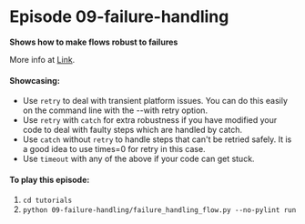 # Episode 09-failure-handling

**Shows how to make flows robust to failures**

More info at [Link](https://docs.metaflow.org/scaling/failures).

#### Showcasing:
- Use `retry` to deal with transient platform issues. You can do this easily on the command line with the --with retry option.
- Use `retry` with `catch` for extra robustness if you have modified your code to deal with faulty steps which are handled by catch.
- Use `catch` without `retry` to handle steps that can't be retried safely. It is a good idea to use times=0 for retry in this case.
- Use `timeout` with any of the above if your code can get stuck.


#### To play this episode:
1. ```cd tutorials```
2. ```python 09-failure-handling/failure_handling_flow.py --no-pylint run```

